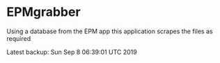 # EPMgrabber
Using a database from the EPM app this application scrapes the files as required


Latest backup: Sun Sep 8 06:39:01 UTC 2019
